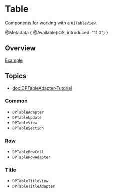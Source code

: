 # Table

Components for working with a `UITableView`.

@Metadata {
    @Available(iOS, introduced: "11.0")
}

## Overview

[Example](https://github.com/DPLibs/DPUIKit-swift/tree/master/Demo/Demo/Presentation/Modules/Recents/Screens/Recents)

## Topics

- <doc:DPTableAdapter-Tutorial>

### Common
- ``DPTableAdapter``
- ``DPTableUpdate``
- ``DPTableView``
- ``DPTableSection``

### Row
- ``DPTableRowCell``
- ``DPTableRowAdapter``

### Title
- ``DPTableTitleView``
- ``DPTableTitleAdapter``
